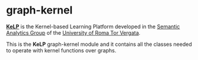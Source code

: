 # graph-kernel
   
[**KeLP**][kelp-site]  is the Kernel-based Learning Platform developed in the [Semantic Analytics Group][sag-site] of the [University of Roma Tor Vergata][uniroma2-site].

This is the **KeLP** graph-kernel module and it contains all the classes needed to operate with kernel functions over graphs.

[sag-site]: http://sag.art.uniroma2.it "SAG site"
[uniroma2-site]: http://www.uniroma2.it "University of Roma Tor Vergata"
[kelp-site]: http://sag.art.uniroma2.it/demo-software/kelp/ "KeLP website"
